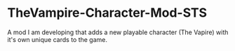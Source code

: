 # TheVampire-Character-Mod-STS
A mod I am developing that adds a new playable character (The Vapire) with it's own unique cards to the game.
